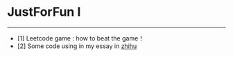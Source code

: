 # JustForFun I

------------

- [1] Leetcode game : how to beat the game！
- [2] Some code using in my essay in [zhihu](https://zhuanlan.zhihu.com/Years4Nancy "zhihu")

